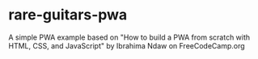 # rare-guitars-pwa
A simple PWA example based on "How to build a PWA from scratch with HTML, CSS, and JavaScript" by Ibrahima Ndaw on FreeCodeCamp.org

